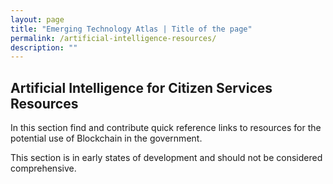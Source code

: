 ```yaml
---
layout: page
title: "Emerging Technology Atlas | Title of the page"
permalink: /artificial-intelligence-resources/
description: ""
---
```


## Artificial Intelligence for Citizen Services Resources

In this section find and contribute quick reference links to resources for the potential use of Blockchain in the government.

This section is in early states of development and should not be considered comprehensive.
